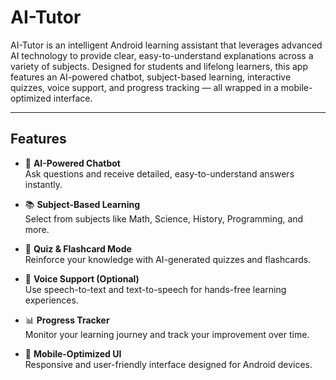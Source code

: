 # AI-Tutor

AI-Tutor is an intelligent Android learning assistant that leverages advanced AI technology to provide clear, easy-to-understand explanations across a variety of subjects. Designed for students and lifelong learners, this app features an AI-powered chatbot, subject-based learning, interactive quizzes, voice support, and progress tracking — all wrapped in a mobile-optimized interface.

---

## Features

- 🤖 **AI-Powered Chatbot**  
  Ask questions and receive detailed, easy-to-understand answers instantly.

- 📚 **Subject-Based Learning**  
  Select from subjects like Math, Science, History, Programming, and more.

- 🧠 **Quiz & Flashcard Mode**  
  Reinforce your knowledge with AI-generated quizzes and flashcards.

- 🎤 **Voice Support (Optional)**  
  Use speech-to-text and text-to-speech for hands-free learning experiences.

- 📊 **Progress Tracker**  
  Monitor your learning journey and track your improvement over time.

- 📱 **Mobile-Optimized UI**  
  Responsive and user-friendly interface designed for Android devices.


